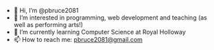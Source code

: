 - 👋 Hi, I’m @pbruce2081
- 👀 I’m interested in programming, web development and teaching (as well as performing arts!)
- 🌱 I’m currently learning Computer Science at Royal Holloway
- 📫 How to reach me: pbruce2081@gmail.com

<!---
pbruce2081/pbruce2081 is a ✨ special ✨ repository because its `README.md` (this file) appears on your GitHub profile.
You can click the Preview link to take a look at your changes.
--->
